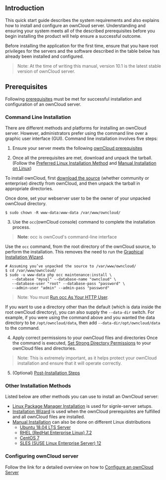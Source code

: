## Introduction 

This quick start guide describes the system requirements and also explains how to install and configure an ownCloud server.
Understanding and ensuring your system meets all of the described prerequisites before you begin installing the product will help ensure a successful outcome.

Before installing the application for the first time, ensure that you have root privileges for the servers and the software described in the table below has already been installed and configured.  

>Note: At the time of writing this manual, version 10.1 is the latest stable version of ownCloud server.

## Prerequisites
Following [prerequisites](https://github.com/gk7700/Introduction/blob/master/Installation%20Prerequisites.md) must be met for successful installation and configuration of an ownCloud server. 

### Command Line Installation  
There are different methods and platforms for installing an ownCloud server. However, administrators prefer using the command line over a graphic user interface (GUI). Command line installation involves five steps:

1.	Ensure your server meets the following [ownCloud prerequisites](https://doc.owncloud.org/server/10.0/admin_manual/installation/manual_installation.html#prerequisites)  

2.	Once all the prerequisites are met, download and unpack the tarball. (Follow the [Preferred Linux Installation Method](https://doc.owncloud.org/server/9.1/admin_manual/installation/linux_installation.html) and [Manual Installation on Linux](https://doc.owncloud.org/server/9.1/admin_manual/installation/source_installation.html)) 

To install ownCloud, first [download the source](https://owncloud.org/download/#instructions-server) (whether community or enterprise) directly from ownCloud, and then unpack the tarball in appropriate directories.  

Once done, set your webserver user to be the owner of your unpacked ownCloud directory.  

	$ sudo chown -R www-data:www-data /var/www/owncloud/

3.	Use the `occ`(ownCloud console) command to complete the installation process. 
>**Note**: occ is ownCoud's command-line interface

Use the `occ` command, from the root directory of the ownCloud source, to perform the installation. This removes the need to run the [Graphical Installation Wizard](https://doc.owncloud.org/server/10.0/admin_manual/installation/installation_wizard.html).

	# Assuming you’ve unpacked the source to /var/www/owncloud/
	$ cd /var/www/owncloud/
	$ sudo -u www-data php occ maintenance:install \
	   --database "mysql" --database-name "owncloud" \
	   --database-user "root" --database-pass "password" \
 	   --admin-user "admin" --admin-pass "password"

>Note: You must [Run occ As Your HTTP User](https://doc.owncloud.org/server/9.1/admin_manual/configuration_server/occ_command.html#http-user-label).

If you want to use a directory other than the default (which is data inside the root ownCloud directory), you can also supply the `--data-dir` switch. For example, if you were using the command above and you wanted the data directory to be `/opt/owncloud/data`, then add `--data-dir/opt/owncloud/data` to the command.

4.	Apply correct permissions to your ownCloud files and directories
Once the command is executed, [Set Strong Directory Permissions]( https://doc.owncloud.org/server/10.0/admin_manual/installation/manual_installation.html#set-strong-directory-permissions) to your ownCloud files and directories.

>Note: This is extremely important, as it helps protect your ownCloud installation and ensure that it will operate correctly.

5.	(Optional) [Post-Installation Steps](https://doc.owncloud.org/server/10.1/admin_manual/installation/installation_wizard.html#post-installation-steps)

### Other Installation Methods 
Listed below are other methods you can use to install an OwnCloud server:
* [Linux Package Manager Installation](https://doc.owncloud.org/server/10.1/admin_manual/installation/linux_installation.html) is used for signle-server setups.
* [Installation Wizard](https://doc.owncloud.org/server/10.1/admin_manual/installation/installation_wizard.html) is used when the ownCloud prerequisites are fulfilled and all ownCloud files are installed.
* [Manual Installation](https://doc.owncloud.org/server/10.1/admin_manual/installation/manual_installation.html) can also be done on different Linux distributions
     * [Ubuntu 18.04 LTS Server](https://doc.owncloud.org/server/10.1/admin_manual/installation/manual_installation.html#on-ubuntu-18.04-lts-server)
     * [RHEL (RedHat Enterprise Linux) 7.2](https://doc.owncloud.org/server/10.1/admin_manual/installation/manual_installation.html#rhel-redhat-enterprise-linux-7.2) 
     * [CentOS 7](https://doc.owncloud.org/server/10.1/admin_manual/installation/manual_installation.html#centos-7)
     * [SLES (SUSE Linux Enterprise Server) 12](https://doc.owncloud.org/server/10.1/admin_manual/installation/manual_installation.html#sles-suse-linux-enterprise-server-12)
     
### Configuring ownCloud server
Follow the link for a detailed overview on how to [Configure an ownCloud Server](https://github.com/gk7700/Introduction/blob/master/Configuration.md)
